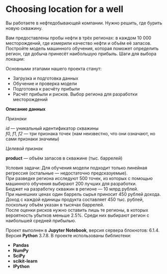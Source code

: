 # Choosing location for a well
  
Вы работаете в нефтедобывающей компании. Нужно решить, где бурить новую скважину.  

Вам предоставлены пробы нефти в трёх регионах: в каждом 10 000 месторождений, где измерили качество нефти и объём её запасов. Постройте модель машинного обучения, которая поможет определить регион, где добыча принесёт наибольшую прибыль.
Шаги для выбора локации:
  
Основными этапами нашего проекта станут:

* Загрузка и подготовка данных
* Обучение и проверка модели
* Подготовка к расчёту прибыли
* Расчёт прибыли и рисков. Выбор региона для разработки месторождений

**Описание данных**

*Признаки*  
  
*id* — уникальный идентификатор скважины  
*f0, f1, f2* — три признака точек (нам неизвестно, что они означают, но сами признаки значимы)  
  
*Целевой признак*  
  
**product** — объём запасов в скважине (тыс. баррелей)  
  
Условия задачи:
Для обучения модели подходит только линейная регрессия (остальные — недостаточно предсказуемые).  
При разведке региона исследуют 500 точек, из которых с помощью машинного обучения выбирают 200 лучших для разработки.  
Бюджет на разработку скважин в регионе — 10 млрд рублей.  
При нынешних ценах один баррель сырья приносит 450 рублей дохода. Доход с каждой единицы продукта составляет 450 тыс. рублей, поскольку объём указан в тысячах баррелей.  
После оценки рисков нужно оставить лишь те регионы, в которых вероятность убытков меньше 2.5%. Среди них выбирают регион с наибольшей средней прибылью.
  
Проект выполнен в **Jupyter Notebook**, версия сервера блокнотов: 6.1.4. Версия **Python** 3.7.8.
В проекте использованы библиотеки:
* **Pandas**
* **NumPy**
* **SciPy**
* **scikit-learn**
* **IPython**

